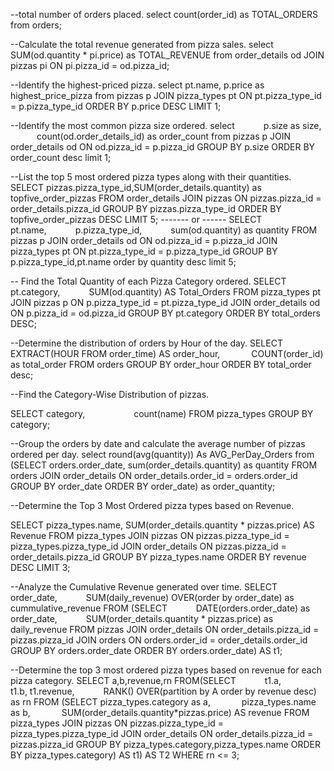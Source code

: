 --total number of orders placed.
select count(order_id) as TOTAL_ORDERS
from orders;

--Calculate the total revenue generated from pizza sales.
select SUM(od.quantity * pi.price) as TOTAL_REVENUE
from order_details od
JOIN pizzas pi
ON pi.pizza_id = od.pizza_id;

--Identify the highest-priced pizza.
select pt.name, p.price as highest_price_pizza
from pizzas p
JOIN pizza_types pt
ON pt.pizza_type_id = p.pizza_type_id
ORDER BY p.price DESC LIMIT 1;

--Identify the most common pizza size ordered.
select 
      p.size as size,
      count(od.order_details_id) as order_count
from pizzas p
JOIN order_details od ON od.pizza_id = p.pizza_id
GROUP BY p.size 
ORDER BY order_count desc limit 1;

--List the top 5 most ordered pizza types along with their quantities.
SELECT pizzas.pizza_type_id,SUM(order_details.quantity) as topfive_order_pizzas
FROM order_details
JOIN pizzas 
ON pizzas.pizza_id = order_details.pizza_id
GROUP BY pizzas.pizza_type_id
ORDER BY topfive_order_pizzas DESC
LIMIT 5;
------- or ------
SELECT 
      pt.name,
      p.pizza_type_id,
      sum(od.quantity) as quantity
FROM pizzas p
JOIN order_details od ON od.pizza_id = p.pizza_id
JOIN pizza_types pt ON pt.pizza_type_id = p.pizza_type_id
GROUP BY p.pizza_type_id,pt.name
order by quantity desc limit 5;

-- Find the Total Quantity of each Pizza Category ordered.
SELECT 
      pt.category,
      SUM(od.quantity) AS Total_Orders
FROM pizza_types pt
JOIN pizzas p ON p.pizza_type_id = pt.pizza_type_id
JOIN order_details od ON p.pizza_id = od.pizza_id
GROUP BY pt.category
ORDER BY total_orders DESC;

--Determine the distribution of orders by Hour of the day.
SELECT
       EXTRACT(HOUR FROM order_time) AS order_hour,
       COUNT(order_id) as total_order
FROM orders
GROUP BY order_hour
ORDER BY total_order desc;

--Find the Category-Wise Distribution of pizzas.

SELECT category,
            count(name)
FROM pizza_types
GROUP BY category;

--Group the orders by date and calculate the average number of pizzas ordered per day.
select round(avg(quantity)) As AVG_PerDay_Orders 
from (SELECT orders.order_date,
      sum(order_details.quantity) as quantity
FROM orders
JOIN order_details ON order_details.order_id = orders.order_id
GROUP BY order_date
ORDER BY order_date) as order_quantity;

--Determine the Top 3 Most Ordered pizza types based on Revenue.

SELECT 
    pizza_types.name,
    SUM(order_details.quantity * pizzas.price) AS Revenue
FROM pizza_types
JOIN pizzas ON pizzas.pizza_type_id = pizza_types.pizza_type_id
JOIN order_details ON pizzas.pizza_id = order_details.pizza_id
GROUP BY pizza_types.name
ORDER BY revenue DESC
LIMIT 3;

--Analyze the Cumulative Revenue generated over time.
SELECT 
      order_date,
      SUM(daily_revenue) OVER(order by order_date) as cummulative_revenue
FROM (SELECT 
      DATE(orders.order_date) as order_date,
      SUM(order_details.quantity * pizzas.price) as daily_revenue
FROM pizzas
JOIN order_details ON order_details.pizza_id = pizzas.pizza_id
JOIN orders ON orders.order_id = order_details.order_id
GROUP BY orders.order_date
ORDER BY orders.order_date) AS t1;

--Determine the top 3 most ordered pizza types based on revenue for each pizza category.
SELECT a,b,revenue,rn
FROM(SELECT 
      t1.a,
      t1.b,
    t1.revenue,
      RANK() OVER(partition by A order by revenue desc) as rn
FROM (SELECT pizza_types.category as a,
         pizza_types.name as b,
         SUM(order_details.quantity*pizzas.price) AS revenue
FROM pizza_types
JOIN pizzas ON pizzas.pizza_type_id = pizza_types.pizza_type_id
JOIN order_details ON order_details.pizza_id = pizzas.pizza_id
GROUP BY pizza_types.category,pizza_types.name
ORDER BY pizza_types.category) AS t1) AS T2
WHERE rn <= 3;
